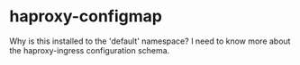 # haproxy-configmap

Why is this installed to the 'default' namespace? I need to know more about
the haproxy-ingress configuration schema.

